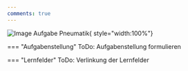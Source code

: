 ```yaml
---
comments: true
---
```


![Image Aufgabe Pneumatik](../assets/img/lernpfad_1e_simulation_mit_sps.gif){ style="width:100%"}

=== "Aufgabenstellung"
    ToDo: Aufgabenstellung formulieren

=== "Lernfelder"
    ToDo: Verlinkung der Lernfelder
    <!--
    [LZ_7905](https://futuremem-docs-xemax.eu.pythonanywhere.com/de/data/5000_lze_08/#D018517E-59AF-0846-87A7-B042BE7B1519)
    oder 
    <a href="http://example.com/" target="_blank">Hello, world!</a>
    -->
